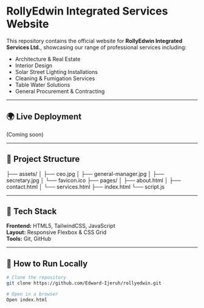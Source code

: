 # RollyEdwin Integrated Services Website

This repository contains the official website for **RollyEdwin Integrated Services Ltd.**, showcasing our range of professional services including:

- Architecture & Real Estate
- Interior Design
- Solar Street Lighting Installations
- Cleaning & Fumigation Services
- Table Water Solutions
- General Procurement & Contracting

---

## 🌍 Live Deployment

(Coming soon)

---

## 📁 Project Structure

├── assets/
│ ├── ceo.jpg
│ ├── general-manager.jpg
│ ├── secretary.jpg
│ └── favicon.ico
├── pages/
│ ├── about.html
│ ├── contact.html
│ └── services.html
├── index.html
└── script.js

---

## 🎨 Tech Stack

**Frontend:** HTML5, TailwindCSS, JavaScript  
**Layout:** Responsive Flexbox & CSS Grid  
**Tools:** Git, GitHub

---

## 🚀 How to Run Locally

```bash
# Clone the repository
git clone https://github.com/Edward-Ijeruh/rollyedwin.git

# Open in a browser
Open index.html
```
